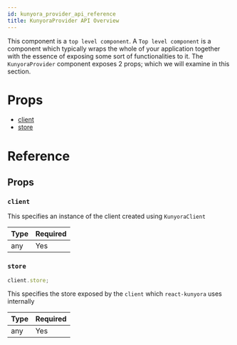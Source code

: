 ```yaml
---
id: kunyora_provider_api_reference
title: KunyoraProvider API Overview
---
```


This component is a `top level component`. A `Top level component` is a component which typically wraps the whole of your application together with the essence of exposing some sort of functionalities to it. The `KunyoraProvider` component exposes 2 props; which we will examine in this section.

# Props

* [client](kunyora_provider_api_reference.md#client)
* [store](kunyora_provider_api_reference.md#store)

# Reference

## Props

### `client`

This specifies an instance of the client created using `KunyoraClient`

| Type | Required |
| ---- | -------- |
| any  | Yes      |

### `store`

```javascript
client.store;
```

This specifies the store exposed by the `client` which `react-kunyora` uses internally

| Type | Required |
| ---- | -------- |
| any  | Yes      |
